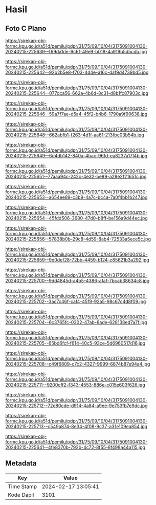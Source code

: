 # Hasil

## Foto C Plano

https://sirekap-obj-formc.kpu.go.id/a51d/pemilu/pdpr/31/75/09/10/04/3175091004130-20240215-225639--f69da1de-9c6f-49e9-b018-4a919b5d5cdb.jpg

https://sirekap-obj-formc.kpu.go.id/a51d/pemilu/pdpr/31/75/09/10/04/3175091004130-20240215-225642--92b2b5e8-f703-4d4e-a16c-daf9d4739bd5.jpg

https://sirekap-obj-formc.kpu.go.id/a51d/pemilu/pdpr/31/75/09/10/04/3175091004130-20240215-225644--077dca56-662a-4b6d-8c31-d8b1fc87903c.jpg

https://sirekap-obj-formc.kpu.go.id/a51d/pemilu/pdpr/31/75/09/10/04/3175091004130-20240215-225646--59a7f7ae-d5a4-45f2-b4b6-1790a9f90638.jpg

https://sirekap-obj-formc.kpu.go.id/a51d/pemilu/pdpr/31/75/09/10/04/3175091004130-20240215-225648--662abfb1-f263-4d1f-aa61-213fbc03b54b.jpg

https://sirekap-obj-formc.kpu.go.id/a51d/pemilu/pdpr/31/75/09/10/04/3175091004130-20240215-225649--6d4db142-840a-4bac-96fd-ea8237a17f4b.jpg

https://sirekap-obj-formc.kpu.go.id/a51d/pemilu/pdpr/31/75/09/10/04/3175091004130-20240215-225651--77aaa94c-242c-4e32-be89-a28e2f21651c.jpg

https://sirekap-obj-formc.kpu.go.id/a51d/pemilu/pdpr/31/75/09/10/04/3175091004130-20240215-225653--a654ee89-c3b9-4a7c-bc4a-7a0f4bb1b247.jpg

https://sirekap-obj-formc.kpu.go.id/a51d/pemilu/pdpr/31/75/09/10/04/3175091004130-20240215-225654--45fdd506-3680-47d0-b8ff-be156a9d44ec.jpg

https://sirekap-obj-formc.kpu.go.id/a51d/pemilu/pdpr/31/75/09/10/04/3175091004130-20240215-225656--57838b0b-29c8-4d59-8ab4-72533a5ece5c.jpg

https://sirekap-obj-formc.kpu.go.id/a51d/pemilu/pdpr/31/75/09/10/04/3175091004130-20240215-225659--9d0def28-72bb-4459-b124-c85621b3a292.jpg

https://sirekap-obj-formc.kpu.go.id/a51d/pemilu/pdpr/31/75/09/10/04/3175091004130-20240215-225700--9dd4845d-a4b5-4386-afaf-7bcab38634c8.jpg

https://sirekap-obj-formc.kpu.go.id/a51d/pemilu/pdpr/31/75/09/10/04/3175091004130-20240215-225702--3ac7c46f-caf4-45f9-92a5-98c67c4d8f09.jpg

https://sirekap-obj-formc.kpu.go.id/a51d/pemilu/pdpr/31/75/09/10/04/3175091004130-20240215-225704--6c3765fc-0302-47ab-8ade-628138ed7a7f.jpg

https://sirekap-obj-formc.kpu.go.id/a51d/pemilu/pdpr/31/75/09/10/04/3175091004130-20240215-225705--65bd6fcf-f614-40c5-93ce-5d6960517d16.jpg

https://sirekap-obj-formc.kpu.go.id/a51d/pemilu/pdpr/31/75/09/10/04/3175091004130-20240215-225708--c49f6809-c7c2-4327-9999-6874b87e94a4.jpg

https://sirekap-obj-formc.kpu.go.id/a51d/pemilu/pdpr/31/75/09/10/04/3175091004130-20240215-225711--9200cff2-f343-4553-886e-c015e603f626.jpg

https://sirekap-obj-formc.kpu.go.id/a51d/pemilu/pdpr/31/75/09/10/04/3175091004130-20240215-225712--72e80cde-d914-4a84-a9ee-9e753fb7e9dc.jpg

https://sirekap-obj-formc.kpu.go.id/a51d/pemilu/pdpr/31/75/09/10/04/3175091004130-20240215-225713--c549a874-8e34-4f08-9c37-a31e109ea854.jpg

https://sirekap-obj-formc.kpu.go.id/a51d/pemilu/pdpr/31/75/09/10/04/3175091004130-20240215-225641--4fe8370b-792b-4c72-8f55-8f498a44a115.jpg


## Metadata

| Key        | Value               |
| ---------- | ------------------- |
| Time Stamp | 2024-02-17 13:05:41 |
| Kode Dapil | 3101                |



